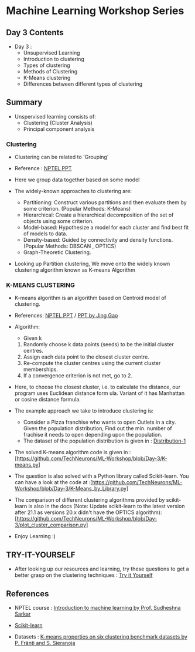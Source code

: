 # Machine Learning Workshop Series

## Day 3 Contents

* Day 3 :
  * Unsupervised Learning
  * Introduction to clustering
  * Types of clustering
  * Methods of Clustering
  * K-Means clustering
  * Differences between different types of clustering

## Summary

* Unspervised learning consists of:
  * Clustering (Cluster Analysis)
  * Principal component analysis

### Clustering

* Clustering can be related to 'Grouping'
* Reference : [NPTEL PPT](https://github.com/TechNeurons/ML-Workshop/blob/Day-3/9A-clustering-intro.pptx)
* Here we group data together based on some model
* The widely-known approaches to clustering are:
  * Partitioning: Construct various partitions and then evaluate them by some criterion. (Popular Methods: K-Means)
  * Hierarchical: Create a hierarchical decomposition of the set of objects using some criterion.
  * Model-based: Hypothesize a model for each cluster and find best fit of models to data.
  * Density-based: Guided by connectivity and density functions. (Popular Methods: DBSCAN , OPTICS)
  * Graph-Theoretic Clustering.

* Looking up Partition clustering, We move onto the widely known clustering algorithm known as K-means Algorithm

### K-MEANS CLUSTERING

* K-means algorithm is an algorithm based on Centroid model of clustering.

* References: [NPTEL PPT](https://github.com/TechNeurons/ML-Workshop/blob/Day-3/9B-kmeans-clustering.pptx) / [PPT by Jing Gao](https://github.com/TechNeurons/ML-Workshop/blob/Day-3/clustering_partitional.pdf)

* Algorithm:
  * Given k
  1. Randomly choose k data points (seeds) to be the initial cluster centres.
  2. Assign each data point to the closest cluster centre.
  3. Re-compute the cluster centres using the current cluster memberships.
  4. If a convergence criterion is not met, go to 2.

* Here, to choose the closest cluster, i.e. to calculate the distance, our program uses Euclidean distance form ula. Variant of it has Manhattan or cosine distance formula.

* The example approach we take to introduce clustering is:
  * Consider a Pizza franchise who wants to open Outlets in a city. Given the population distribution, Find out the min. number of frachise it needs to open depending upon the population.
  * The dataset of the population distribution is given in : [Distribution-1](https://github.com/TechNeurons/ML-Workshop/blob/Day-3/Datasets/Distribution-1.csv)

* The solved K-means algorithm code is given in : [https://github.com/TechNeurons/ML-Workshop/blob/Day-3/K-means.py]

* The question is also solved with a Python library called Scikit-learn. You can have a look at the code at :[https://github.com/TechNeurons/ML-Workshop/blob/Day-3/K-Means_by_Library.py]

* The comparison of different clustering algorithms provided by scikit-learn is also in the docs (Note: Update scikit-learn to the latest version after 21.1 as versions 20.x didn't have the OPTICS algorithm): [https://github.com/TechNeurons/ML-Workshop/blob/Day-3/plot_cluster_comparison.py]

* Enjoy Learning :)

## TRY-IT-YOURSELF

* After looking up our resources and learning, try these questions to get a better grasp on the clustering techniques : [Try it Yourself](https://github.com/TechNeurons/ML-Workshop/blob/Day-3/Try-It-Yourself/Try_it_yourself.md)

## References

* NPTEL course : [Introduction to machine learning by Prof. Sudheshna Sarkar](https://nptel.ac.in/courses/106105152/)

* [Scikit-learn](https://scikit-learn.org/stable/)

* Datasets : [K-means properties on six clustering benchmark datasets by P. Fränti and S. Sieranoja](http://cs.joensuu.fi/sipu/datasets/)
